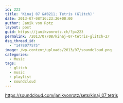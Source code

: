 ```yaml
---
id: 223
title: 'Kinaj 07 &#8211; Tetris (Glitch)'
date: 2013-07-08T16:23:26+00:00
author: Janik von Rotz
layout: post
guid: https://janikvonrotz.ch/?p=223
permalink: /2013/07/08/kinaj-07-tetris-glitch-2/
dsq_thread_id:
  - "1478077575"
image: /wp-content/uploads/2013/07/soundcloud.png
categories:
  - Music
tags:
  - glitch
  - music
  - playlist
  - soundcloud
---
```

https://soundcloud.com/janikvonrotz/sets/kinaj_07_tetris